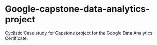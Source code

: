 # Google-capstone-data-analytics-project
Cyclistic Case study for Capstone project for the Google Data Analytics Certificate.
